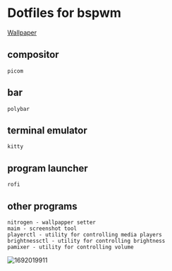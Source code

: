 # Dotfiles for bspwm
[Wallpaper](https://github.com/saint49g/dotfiles-arch-bspwm/blob/main/0225.jpg)
## compositor
```
picom
```
## bar
```
polybar
```
## terminal emulator
```
kitty
```
## program launcher
```
rofi
```

## other programs 
```
nitrogen - wallpapper setter
maim - screenshot tool
playerctl - utility for controlling media players 
brightnessctl - utility for controlling brightness
pamixer - utility for controlling volume
```


![1692019911](https://github.com/saint49g/dotfiles-arch-bspwm/assets/131678603/4712e522-c415-4c35-99b1-a8b5156a8eb2)


